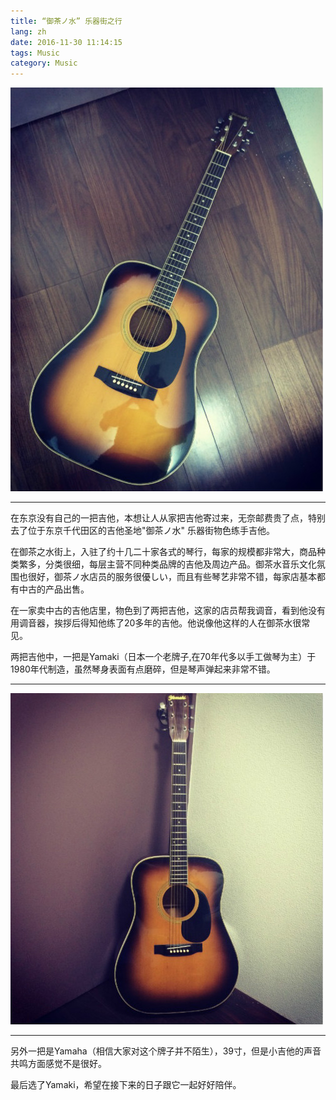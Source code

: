 ```yaml
---
title: “御茶ノ水” 乐器街之行
lang: zh
date: 2016-11-30 11:14:15
tags: Music
category: Music
---
```

![sumiao_2](/image/Music/Yamaki/Yamaki-1.jpg)

----------------------------------------  
在东京没有自己的一把吉他，本想让人从家把吉他寄过来，无奈邮费贵了点，特别去了位于东京千代田区的吉他圣地"御茶ノ水" 乐器街物色练手吉他。  

在御茶之水街上，入驻了约十几二十家各式的琴行，每家的规模都非常大，商品种类繁多，分类很细，每层主营不同种类品牌的吉他及周边产品。御茶水音乐文化氛围也很好，御茶ノ水店员的服务很優しい，而且有些琴艺非常不错，每家店基本都有中古的产品出售。  

在一家卖中古的吉他店里，物色到了两把吉他，这家的店员帮我调音，看到他没有用调音器，挨拶后得知他练了20多年的吉他。他说像他这样的人在御茶水很常见。  

两把吉他中，一把是Yamaki（日本一个老牌子,在70年代多以手工做琴为主）于1980年代制造，虽然琴身表面有点磨碎，但是琴声弹起来非常不错。  

----------------------------------------  

![sumiao_2](/image/Music/Yamaki/Yamaki-2.jpg)

----------------------------------------  
另外一把是Yamaha（相信大家对这个牌子并不陌生），39寸，但是小吉他的声音共鸣方面感觉不是很好。  

最后选了Yamaki，希望在接下来的日子跟它一起好好陪伴。  
